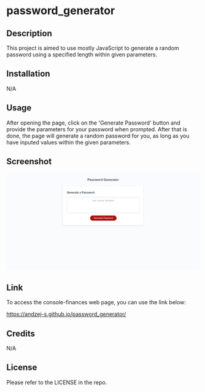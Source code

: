 # password_generator

## Description

This project is aimed to use mostly JavaScript to generate a random password using a specified length within given parameters.

## Installation

N/A

## Usage

After opening the page, click on the 'Generate Password' button and provide the parameters for your password when prompted. After that is done, the page will generate a random password for you, as long as you have inputed values within the given parameters.

## Screenshot

![Screenshot-of-password-generator](/assets/screenshot.png)

## Link

To access the console-finances web page, you can use the link below:

https://andzej-s.github.io/password_generator/

## Credits

N/A

## License

Please refer to the LICENSE in the repo.